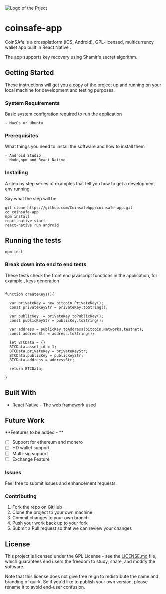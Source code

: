 ![Logo of the Prject](https://s3.ap-south-1.amazonaws.com/maxwallet-images/logoDark.png)

# coinsafe-app

CoinSAfe is a crossplatform (iOS, Android), GPL-licensed, multicurrency wallet app built in React Native .

The app supports key recovery using Shamir's secret algorithm.


## Getting Started

These instructions will get you a copy of the project up and running on your local machine for development and testing purposes. 

### System Requirements

Basic system configration required to run the application

```
- MacOs or Ubuntu 

```
### Prerequisites

What things you need to install the software and how to install them

```
- Android Studio 
- Node,npm and React Native

```

### Installing

A step by step series of examples that tell you how to get a development env running

Say what the step will be

```
git clone https://github.com/CoinsafeApp/coinsafe-app.git
cd coinsafe-app
npm install
react-native start
react-native run android
```

## Running the tests

```
npm test
```

### Break down into end to end tests

These tests check the front end javascript functions in the application, for example , keys generation

```

function createKeys(){

  var privateKey = new bitcoin.PrivateKey();
  const privateKeyStr = privateKey.toString();

  var publicKey  = privateKey.toPublicKey();
  const publicKeyStr = publicKey.toString();

  var address = publicKey.toAddress(bitcoin.Networks.testnet);
  const addressStr = address.toString();

  let BTCData = {}
  BTCData.asset_id = 1;
  BTCData.privateKey = privateKeyStr;
  BTCData.publicKey = publicKeyStr;
  BTCData.address = addressStr;

  return BTCData;

}
```


## Built With

* [React Native](https://facebook.github.io/react-native/) - The web framework used

## Future Work

**Features to be added - **
- [ ] Support for ethereum and monero 
- [ ] HD wallet support
- [ ] Multi-sig support 
- [ ] Exchange Feature

### Issues

Feel free to submit issues and enhancement requests.

### Contributing

1. Fork the repo on GitHub
2. Clone the project to your own machine
3. Commit changes to your own branch
4. Push your work back up to your fork
5. Submit a Pull request so that we can review your changes

## License

This project is licensed under the GPL License - see the [LICENSE.md](LICENSE.md) file, which guarantees end users the freedom to study, share, and modify the software.

Note that this license does not give free reign to redistribute the name and branding of quirk. So if you'd like to publish your own version, please rename it to avoid end-user confusion.


